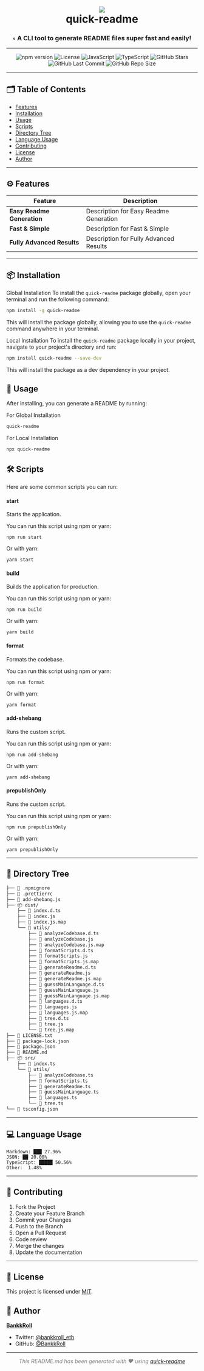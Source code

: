<div align="center">
<h1 align="center">
<img src="https://github.com/BankkRoll/quick-readme/assets/106103625/332aaeb9-0df8-439c-bd72-a1777b0e2019" />
<br>quick-readme
</h1>
<h3>◦ A CLI tool to generate README files super fast and easily!</h3>
</div>

---

<div align="center">
<img src="https://img.shields.io/npm/v/quick-readme.svg?style" alt="npm version" /> <img src="https://img.shields.io/badge/license-MIT-blue.svg?style" alt="License" /> <img src="https://img.shields.io/badge/JavaScript-JavaScript-F7DF1E?style&logo=JavaScript&logoColor=F7DF1E" alt="JavaScript" /> <img src="https://img.shields.io/badge/TypeScript-TypeScript-3178C6?style&logo=TypeScript&logoColor=3178C6" alt="TypeScript" /> <img src="https://img.shields.io/github/stars/BankkRoll/quick-readme.svg?style=social" alt="GitHub Stars" /> <img src="https://img.shields.io/github/last-commit/BankkRoll/quick-readme.svg?style" alt="GitHub Last Commit" /> <img src="https://img.shields.io/github/repo-size/BankkRoll/quick-readme.svg?style" alt="GitHub Repo Size" /> </div>

</div>

---

## 🗂️ Table of Contents

- [Features](#️-features)
- [Installation](#-installation)
- [Usage](#-usage)
- [Scripts](#-scripts)
- [Directory Tree](#-directory-tree)
- [Language Usage](#-language-usage)
- [Contributing](#-contributing)
- [License](#-license)
- [Author](#-author)

---

## ⚙️ Features

| Feature                    | Description                            |
| -------------------------- | -------------------------------------- |
| **Easy Readme Generation** | Description for Easy Readme Generation |
| **Fast & Simple**          | Description for Fast & Simple          |
| **Fully Advanced Results** | Description for Fully Advanced Results |

---

## 📦 Installation

Global Installation
To install the `quick-readme` package globally, open your terminal and run the following command:

```bash
npm install -g quick-readme
```

This will install the package globally, allowing you to use the `quick-readme` command anywhere in your terminal.

Local Installation
To install the `quick-readme` package locally in your project, navigate to your project's directory and run:

```bash
npm install quick-readme --save-dev
```

This will install the package as a dev dependency in your project.

## 🚀 Usage

After installing, you can generate a README by running:

For Global Installation

```bash
quick-readme
```

For Local Installation

```bash
npx quick-readme
```

## 🛠️ Scripts

Here are some common scripts you can run:

#### start

Starts the application.

You can run this script using npm or yarn:

```shell
npm run start
```

Or with yarn:

```shell
yarn start
```

#### build

Builds the application for production.

You can run this script using npm or yarn:

```shell
npm run build
```

Or with yarn:

```shell
yarn build
```

#### format

Formats the codebase.

You can run this script using npm or yarn:

```shell
npm run format
```

Or with yarn:

```shell
yarn format
```

#### add-shebang

Runs the custom script.

You can run this script using npm or yarn:

```shell
npm run add-shebang
```

Or with yarn:

```shell
yarn add-shebang
```

#### prepublishOnly

Runs the custom script.

You can run this script using npm or yarn:

```shell
npm run prepublishOnly
```

Or with yarn:

```shell
yarn prepublishOnly
```

---

## 🌳 Directory Tree

```graphql
├── 📄 .npmignore
├── 📄 .prettierrc
├── 📄 add-shebang.js
├── 📦 dist/
    ├── 📄 index.d.ts
    ├── 📄 index.js
    ├── 📄 index.js.map
    └── 📂 utils/
        ├── 📄 analyzeCodebase.d.ts
        ├── 📄 analyzeCodebase.js
        ├── 📄 analyzeCodebase.js.map
        ├── 📄 formatScripts.d.ts
        ├── 📄 formatScripts.js
        ├── 📄 formatScripts.js.map
        ├── 📄 generateReadme.d.ts
        ├── 📄 generateReadme.js
        ├── 📄 generateReadme.js.map
        ├── 📄 guessMainLanguage.d.ts
        ├── 📄 guessMainLanguage.js
        ├── 📄 guessMainLanguage.js.map
        ├── 📄 languages.d.ts
        ├── 📄 languages.js
        ├── 📄 languages.js.map
        ├── 📄 tree.d.ts
        ├── 📄 tree.js
        └── 📄 tree.js.map
├── 📄 LICENSE.txt
├── 📄 package-lock.json
├── 📄 package.json
├── 📄 README.md
├── 📦 src/
    ├── 📄 index.ts
    └── 📂 utils/
        ├── 📄 analyzeCodebase.ts
        ├── 📄 formatScripts.ts
        ├── 📄 generateReadme.ts
        ├── 📄 guessMainLanguage.ts
        ├── 📄 languages.ts
        └── 📄 tree.ts
└── 📄 tsconfig.json
```

---

## 💻 Language Usage

```
Markdown: ███ 27.96%
JSON: ██ 20.00%
TypeScript: █████ 50.56%
Other:  1.48%
```

---

## 🤝 Contributing

1. Fork the Project
2. Create your Feature Branch
3. Commit your Changes
4. Push to the Branch
5. Open a Pull Request
6. Code review
7. Merge the changes
8. Update the documentation

---

## 📝 License

This project is licensed under [MIT](./LICENSE).

## 👤 Author

**[BankkRoll](https://github.com/BankkRoll)**

- Twitter: [@bankkroll_eth](https://twitter.com/bankkroll_eth)
- GitHub: [@BankkRoll](https://github.com/BankkRoll)

---

<p align="center"><i><font color="grey">This README.md has been generated with ❤️ using <a href="https://github.com/BankkRoll/quick-readme">quick-readme</a></font></i></p>
